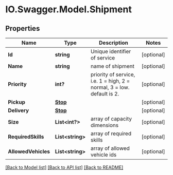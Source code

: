 # IO.Swagger.Model.Shipment
## Properties

Name | Type | Description | Notes
------------ | ------------- | ------------- | -------------
**Id** | **string** | Unique identifier of service | [optional] 
**Name** | **string** | name of shipment | [optional] 
**Priority** | **int?** | priority of service, i.e. 1 &#x3D; high, 2 &#x3D; normal, 3 &#x3D; low. default is 2. | [optional] 
**Pickup** | [**Stop**](Stop.md) |  | [optional] 
**Delivery** | [**Stop**](Stop.md) |  | [optional] 
**Size** | **List&lt;int?&gt;** | array of capacity dimensions | [optional] 
**RequiredSkills** | **List&lt;string&gt;** | array of required skills | [optional] 
**AllowedVehicles** | **List&lt;string&gt;** | array of allowed vehicle ids | [optional] 

[[Back to Model list]](../README.md#documentation-for-models) [[Back to API list]](../README.md#documentation-for-api-endpoints) [[Back to README]](../README.md)

